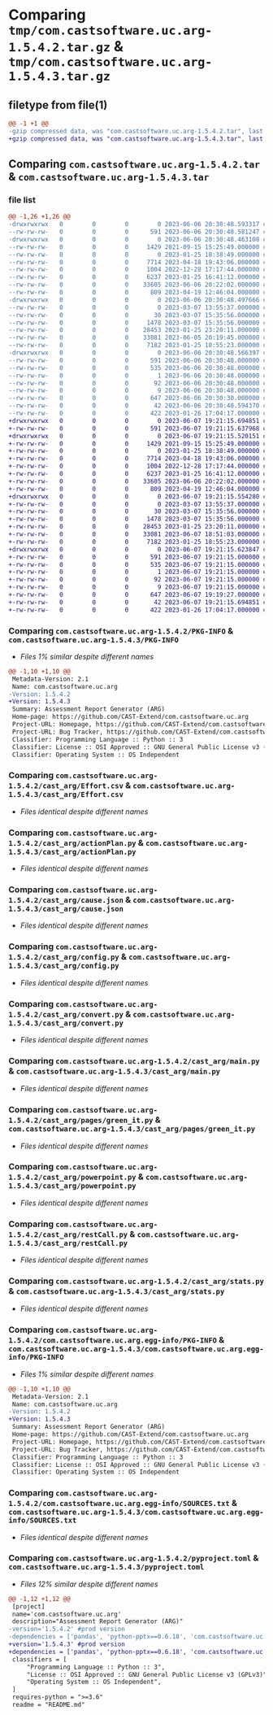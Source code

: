 # Comparing `tmp/com.castsoftware.uc.arg-1.5.4.2.tar.gz` & `tmp/com.castsoftware.uc.arg-1.5.4.3.tar.gz`

## filetype from file(1)

```diff
@@ -1 +1 @@
-gzip compressed data, was "com.castsoftware.uc.arg-1.5.4.2.tar", last modified: Tue Jun  6 20:30:48 2023, max compression
+gzip compressed data, was "com.castsoftware.uc.arg-1.5.4.3.tar", last modified: Wed Jun  7 19:21:15 2023, max compression
```

## Comparing `com.castsoftware.uc.arg-1.5.4.2.tar` & `com.castsoftware.uc.arg-1.5.4.3.tar`

### file list

```diff
@@ -1,26 +1,26 @@
-drwxrwxrwx   0        0        0        0 2023-06-06 20:30:48.593317 com.castsoftware.uc.arg-1.5.4.2/
--rw-rw-rw-   0        0        0      591 2023-06-06 20:30:48.581247 com.castsoftware.uc.arg-1.5.4.2/PKG-INFO
-drwxrwxrwx   0        0        0        0 2023-06-06 20:30:48.463108 com.castsoftware.uc.arg-1.5.4.2/cast_arg/
--rw-rw-rw-   0        0        0     1429 2021-09-15 15:25:49.000000 com.castsoftware.uc.arg-1.5.4.2/cast_arg/Effort.csv
--rw-rw-rw-   0        0        0        0 2023-01-25 18:38:49.000000 com.castsoftware.uc.arg-1.5.4.2/cast_arg/__init__.py
--rw-rw-rw-   0        0        0     7714 2023-04-18 19:43:06.000000 com.castsoftware.uc.arg-1.5.4.2/cast_arg/actionPlan.py
--rw-rw-rw-   0        0        0     1004 2022-12-28 17:17:44.000000 com.castsoftware.uc.arg-1.5.4.2/cast_arg/cause.json
--rw-rw-rw-   0        0        0     6237 2023-01-25 16:41:12.000000 com.castsoftware.uc.arg-1.5.4.2/cast_arg/config.py
--rw-rw-rw-   0        0        0    33605 2023-06-06 20:22:02.000000 com.castsoftware.uc.arg-1.5.4.2/cast_arg/convert.py
--rw-rw-rw-   0        0        0      809 2023-04-19 12:46:04.000000 com.castsoftware.uc.arg-1.5.4.2/cast_arg/main.py
-drwxrwxrwx   0        0        0        0 2023-06-06 20:30:48.497666 com.castsoftware.uc.arg-1.5.4.2/cast_arg/pages/
--rw-rw-rw-   0        0        0        0 2023-03-07 13:55:37.000000 com.castsoftware.uc.arg-1.5.4.2/cast_arg/pages/__init__.py
--rw-rw-rw-   0        0        0       30 2023-03-07 15:35:56.000000 com.castsoftware.uc.arg-1.5.4.2/cast_arg/pages/aip.py
--rw-rw-rw-   0        0        0     1478 2023-03-07 15:35:56.000000 com.castsoftware.uc.arg-1.5.4.2/cast_arg/pages/green_it.py
--rw-rw-rw-   0        0        0    28453 2023-01-25 23:20:11.000000 com.castsoftware.uc.arg-1.5.4.2/cast_arg/powerpoint.py
--rw-rw-rw-   0        0        0    33081 2023-06-05 20:19:45.000000 com.castsoftware.uc.arg-1.5.4.2/cast_arg/restCall.py
--rw-rw-rw-   0        0        0     7182 2023-01-25 18:55:23.000000 com.castsoftware.uc.arg-1.5.4.2/cast_arg/stats.py
-drwxrwxrwx   0        0        0        0 2023-06-06 20:30:48.566397 com.castsoftware.uc.arg-1.5.4.2/com.castsoftware.uc.arg.egg-info/
--rw-rw-rw-   0        0        0      591 2023-06-06 20:30:48.000000 com.castsoftware.uc.arg-1.5.4.2/com.castsoftware.uc.arg.egg-info/PKG-INFO
--rw-rw-rw-   0        0        0      535 2023-06-06 20:30:48.000000 com.castsoftware.uc.arg-1.5.4.2/com.castsoftware.uc.arg.egg-info/SOURCES.txt
--rw-rw-rw-   0        0        0        1 2023-06-06 20:30:48.000000 com.castsoftware.uc.arg-1.5.4.2/com.castsoftware.uc.arg.egg-info/dependency_links.txt
--rw-rw-rw-   0        0        0       92 2023-06-06 20:30:48.000000 com.castsoftware.uc.arg-1.5.4.2/com.castsoftware.uc.arg.egg-info/requires.txt
--rw-rw-rw-   0        0        0        9 2023-06-06 20:30:48.000000 com.castsoftware.uc.arg-1.5.4.2/com.castsoftware.uc.arg.egg-info/top_level.txt
--rw-rw-rw-   0        0        0      647 2023-06-06 20:30:30.000000 com.castsoftware.uc.arg-1.5.4.2/pyproject.toml
--rw-rw-rw-   0        0        0       42 2023-06-06 20:30:48.594370 com.castsoftware.uc.arg-1.5.4.2/setup.cfg
--rw-rw-rw-   0        0        0      422 2023-01-26 17:04:17.000000 com.castsoftware.uc.arg-1.5.4.2/setup.py
+drwxrwxrwx   0        0        0        0 2023-06-07 19:21:15.694851 com.castsoftware.uc.arg-1.5.4.3/
+-rw-rw-rw-   0        0        0      591 2023-06-07 19:21:15.637968 com.castsoftware.uc.arg-1.5.4.3/PKG-INFO
+drwxrwxrwx   0        0        0        0 2023-06-07 19:21:15.520151 com.castsoftware.uc.arg-1.5.4.3/cast_arg/
+-rw-rw-rw-   0        0        0     1429 2021-09-15 15:25:49.000000 com.castsoftware.uc.arg-1.5.4.3/cast_arg/Effort.csv
+-rw-rw-rw-   0        0        0        0 2023-01-25 18:38:49.000000 com.castsoftware.uc.arg-1.5.4.3/cast_arg/__init__.py
+-rw-rw-rw-   0        0        0     7714 2023-04-18 19:43:06.000000 com.castsoftware.uc.arg-1.5.4.3/cast_arg/actionPlan.py
+-rw-rw-rw-   0        0        0     1004 2022-12-28 17:17:44.000000 com.castsoftware.uc.arg-1.5.4.3/cast_arg/cause.json
+-rw-rw-rw-   0        0        0     6237 2023-01-25 16:41:12.000000 com.castsoftware.uc.arg-1.5.4.3/cast_arg/config.py
+-rw-rw-rw-   0        0        0    33605 2023-06-06 20:22:02.000000 com.castsoftware.uc.arg-1.5.4.3/cast_arg/convert.py
+-rw-rw-rw-   0        0        0      809 2023-04-19 12:46:04.000000 com.castsoftware.uc.arg-1.5.4.3/cast_arg/main.py
+drwxrwxrwx   0        0        0        0 2023-06-07 19:21:15.554280 com.castsoftware.uc.arg-1.5.4.3/cast_arg/pages/
+-rw-rw-rw-   0        0        0        0 2023-03-07 13:55:37.000000 com.castsoftware.uc.arg-1.5.4.3/cast_arg/pages/__init__.py
+-rw-rw-rw-   0        0        0       30 2023-03-07 15:35:56.000000 com.castsoftware.uc.arg-1.5.4.3/cast_arg/pages/aip.py
+-rw-rw-rw-   0        0        0     1478 2023-03-07 15:35:56.000000 com.castsoftware.uc.arg-1.5.4.3/cast_arg/pages/green_it.py
+-rw-rw-rw-   0        0        0    28453 2023-01-25 23:20:11.000000 com.castsoftware.uc.arg-1.5.4.3/cast_arg/powerpoint.py
+-rw-rw-rw-   0        0        0    33081 2023-06-07 18:51:03.000000 com.castsoftware.uc.arg-1.5.4.3/cast_arg/restCall.py
+-rw-rw-rw-   0        0        0     7182 2023-01-25 18:55:23.000000 com.castsoftware.uc.arg-1.5.4.3/cast_arg/stats.py
+drwxrwxrwx   0        0        0        0 2023-06-07 19:21:15.623847 com.castsoftware.uc.arg-1.5.4.3/com.castsoftware.uc.arg.egg-info/
+-rw-rw-rw-   0        0        0      591 2023-06-07 19:21:15.000000 com.castsoftware.uc.arg-1.5.4.3/com.castsoftware.uc.arg.egg-info/PKG-INFO
+-rw-rw-rw-   0        0        0      535 2023-06-07 19:21:15.000000 com.castsoftware.uc.arg-1.5.4.3/com.castsoftware.uc.arg.egg-info/SOURCES.txt
+-rw-rw-rw-   0        0        0        1 2023-06-07 19:21:15.000000 com.castsoftware.uc.arg-1.5.4.3/com.castsoftware.uc.arg.egg-info/dependency_links.txt
+-rw-rw-rw-   0        0        0       92 2023-06-07 19:21:15.000000 com.castsoftware.uc.arg-1.5.4.3/com.castsoftware.uc.arg.egg-info/requires.txt
+-rw-rw-rw-   0        0        0        9 2023-06-07 19:21:15.000000 com.castsoftware.uc.arg-1.5.4.3/com.castsoftware.uc.arg.egg-info/top_level.txt
+-rw-rw-rw-   0        0        0      647 2023-06-07 19:19:27.000000 com.castsoftware.uc.arg-1.5.4.3/pyproject.toml
+-rw-rw-rw-   0        0        0       42 2023-06-07 19:21:15.694851 com.castsoftware.uc.arg-1.5.4.3/setup.cfg
+-rw-rw-rw-   0        0        0      422 2023-01-26 17:04:17.000000 com.castsoftware.uc.arg-1.5.4.3/setup.py
```

### Comparing `com.castsoftware.uc.arg-1.5.4.2/PKG-INFO` & `com.castsoftware.uc.arg-1.5.4.3/PKG-INFO`

 * *Files 1% similar despite different names*

```diff
@@ -1,10 +1,10 @@
 Metadata-Version: 2.1
 Name: com.castsoftware.uc.arg
-Version: 1.5.4.2
+Version: 1.5.4.3
 Summary: Assessment Report Generator (ARG)
 Home-page: https://github.com/CAST-Extend/com.castsoftware.uc.arg
 Project-URL: Homepage, https://github.com/CAST-Extend/com.castsoftware.uc.arg
 Project-URL: Bug Tracker, https://github.com/CAST-Extend/com.castsoftware.uc.arg/issues
 Classifier: Programming Language :: Python :: 3
 Classifier: License :: OSI Approved :: GNU General Public License v3 (GPLv3)
 Classifier: Operating System :: OS Independent
```

### Comparing `com.castsoftware.uc.arg-1.5.4.2/cast_arg/Effort.csv` & `com.castsoftware.uc.arg-1.5.4.3/cast_arg/Effort.csv`

 * *Files identical despite different names*

### Comparing `com.castsoftware.uc.arg-1.5.4.2/cast_arg/actionPlan.py` & `com.castsoftware.uc.arg-1.5.4.3/cast_arg/actionPlan.py`

 * *Files identical despite different names*

### Comparing `com.castsoftware.uc.arg-1.5.4.2/cast_arg/cause.json` & `com.castsoftware.uc.arg-1.5.4.3/cast_arg/cause.json`

 * *Files identical despite different names*

### Comparing `com.castsoftware.uc.arg-1.5.4.2/cast_arg/config.py` & `com.castsoftware.uc.arg-1.5.4.3/cast_arg/config.py`

 * *Files identical despite different names*

### Comparing `com.castsoftware.uc.arg-1.5.4.2/cast_arg/convert.py` & `com.castsoftware.uc.arg-1.5.4.3/cast_arg/convert.py`

 * *Files identical despite different names*

### Comparing `com.castsoftware.uc.arg-1.5.4.2/cast_arg/main.py` & `com.castsoftware.uc.arg-1.5.4.3/cast_arg/main.py`

 * *Files identical despite different names*

### Comparing `com.castsoftware.uc.arg-1.5.4.2/cast_arg/pages/green_it.py` & `com.castsoftware.uc.arg-1.5.4.3/cast_arg/pages/green_it.py`

 * *Files identical despite different names*

### Comparing `com.castsoftware.uc.arg-1.5.4.2/cast_arg/powerpoint.py` & `com.castsoftware.uc.arg-1.5.4.3/cast_arg/powerpoint.py`

 * *Files identical despite different names*

### Comparing `com.castsoftware.uc.arg-1.5.4.2/cast_arg/restCall.py` & `com.castsoftware.uc.arg-1.5.4.3/cast_arg/restCall.py`

 * *Files identical despite different names*

### Comparing `com.castsoftware.uc.arg-1.5.4.2/cast_arg/stats.py` & `com.castsoftware.uc.arg-1.5.4.3/cast_arg/stats.py`

 * *Files identical despite different names*

### Comparing `com.castsoftware.uc.arg-1.5.4.2/com.castsoftware.uc.arg.egg-info/PKG-INFO` & `com.castsoftware.uc.arg-1.5.4.3/com.castsoftware.uc.arg.egg-info/PKG-INFO`

 * *Files 1% similar despite different names*

```diff
@@ -1,10 +1,10 @@
 Metadata-Version: 2.1
 Name: com.castsoftware.uc.arg
-Version: 1.5.4.2
+Version: 1.5.4.3
 Summary: Assessment Report Generator (ARG)
 Home-page: https://github.com/CAST-Extend/com.castsoftware.uc.arg
 Project-URL: Homepage, https://github.com/CAST-Extend/com.castsoftware.uc.arg
 Project-URL: Bug Tracker, https://github.com/CAST-Extend/com.castsoftware.uc.arg/issues
 Classifier: Programming Language :: Python :: 3
 Classifier: License :: OSI Approved :: GNU General Public License v3 (GPLv3)
 Classifier: Operating System :: OS Independent
```

### Comparing `com.castsoftware.uc.arg-1.5.4.2/com.castsoftware.uc.arg.egg-info/SOURCES.txt` & `com.castsoftware.uc.arg-1.5.4.3/com.castsoftware.uc.arg.egg-info/SOURCES.txt`

 * *Files identical despite different names*

### Comparing `com.castsoftware.uc.arg-1.5.4.2/pyproject.toml` & `com.castsoftware.uc.arg-1.5.4.3/pyproject.toml`

 * *Files 12% similar despite different names*

```diff
@@ -1,12 +1,12 @@
 [project]
 name='com.castsoftware.uc.arg'
 description="Assessment Report Generator (ARG)"
-version='1.5.4.2' #prod version
-dependencies = ['pandas', 'python-pptx==0.6.18', 'com.castsoftware.uc.python.common==0.1.6', 'IPython', 'requests', 'Jinja2']
+version='1.5.4.3' #prod version
+dependencies = ['pandas', 'python-pptx==0.6.18', 'com.castsoftware.uc.python.common==0.1.7', 'IPython', 'requests', 'Jinja2']
 classifiers = [
     "Programming Language :: Python :: 3",
     "License :: OSI Approved :: GNU General Public License v3 (GPLv3)",
     "Operating System :: OS Independent",
 ]
 requires-python = ">=3.6"
 readme = "README.md"
```

